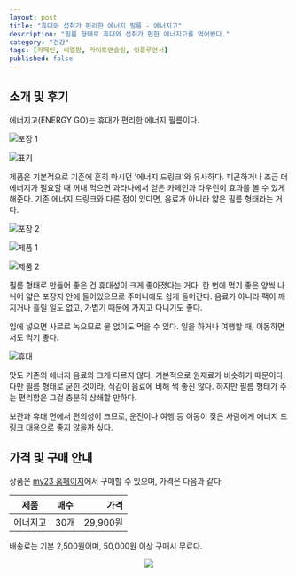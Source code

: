 ```yaml
---
layout: post
title: "휴대와 섭취가 편리한 에너지 필름 - 에너지고"
description: "필름 형태로 휴대와 섭취가 편한 에너지고를 먹어봤다."
category: "건강"
tags: [카페인, 씨엘팜, 라이트앤슬림, 잇플루언서]
published: false
---
```


## 소개 및 후기

에너지고(ENERGY GO)는 휴대가 편리한 에너지 필름이다.

![포장 1](https://lh3.googleusercontent.com/CaYYG5WgA9JurDCWNdww4EvP30NfrUEwE67a9VIL2T4GQ6HO0KKSDn5VsZW4udTcgr1xMjXPkBreZQ=s560)

![표기](https://lh3.googleusercontent.com/Q9IlBBH9UmFpzqRkF51BDsXfkUxt3v62ZAHTxj_i3EZ8vCE6JB5-s9n4BuY1uGlHKWe396Q4NRpgMw=s480)

제품은 기본적으로 기존에 흔히 마시던 '에너지 드링크'와 유사하다.
피곤하거나 조금 더 에너지가 필요할 때 꺼내 먹으면
과라나에서 얻은 카페인과 타우린이 효과를 볼 수 있게 해준다.
기존 에너지 드링크와 다른 점이 있다면, 음료가 아니라 얇은 필름 형태라는 거다.

![포장 2](https://lh3.googleusercontent.com/q-BWDN4BhIjauhjPUSdOiYh28NkPOTSVY5wfwn6PeGJIlfBES91ySvZNqoRBqFWccbTFav_89jdW2g=s560)

![제품 1](https://lh3.googleusercontent.com/VQt7bvG8sSXSFh0IG8I3omeWbl3H0gDGYYJlGRcUlDYcBHuYaR9twQiG2BzZuDkq_MbpaWOwYQfE4g=s560)

![제품 2](https://lh3.googleusercontent.com/47J5LLN6SbgYqxH5rZ4UlfrbRzAIEMhwHYeosO2eAjMwUKnHJ0-aaBdzoXBx3N-tMZ7yzsQvGVCzQw=s560)

필름 형태로 만들어 좋은 건 휴대성이 크게 좋아졌다는 거다.
한 번에 먹기 좋은 양씩 나뉘어 얇은 포장지 안에 들어있으므로 주머니에도 쉽게 들어간다.
음료가 아니라 팩이 깨지거나 흘릴 일도 없고,
가볍기 때문에 가지고 다니기도 좋다.

입에 넣으면 사르르 녹으므로
물 없이도 먹을 수 있다.
일을 하거나 여행할 때, 이동하면서도 먹기 좋다.

![휴대](https://lh3.googleusercontent.com/XlEZ-lexyG3G5ylqzOq0_eNH538FQISYIYw-UDPbznwjGu0mr1fI46kHBO9hE5pb783KsaeKmswUwg=s560)

맛도 기존의 에너지 음료와 크게 다르지 않다.
기본적으로 원재료가 비슷하기 때문이다.
다만 필름 형태로 굳힌 것이라,
식감이 음료에 비해 썩 좋진 않다.
하지만 필름 형태가 주는 편리함은 그걸 충분히 상쇄할 만하다.

보관과 휴대 면에서 편의성이 크므로,
운전이나 여행 등 이동이 잦은 사람에게 에너지 드링크 대용으로 좋지 않을까 싶다.



## 가격 및 구매 안내

상품은 [my23 홈페이지](http://my23healthcare.com)에서 구매할 수 있으며,
가격은 다음과 같다:

제품     | 매수 | 가격
---------|------|---------:
에너지고 | 30개 | 29,900원

배송료는 기본 2,500원이며,
50,000원 이상 구매시 무료다.



<center><img src='https://api.itfluencer.co.kr/inf/channel/campaign/banner?cmpgn=110&mm=1149&ch=114'></center>
